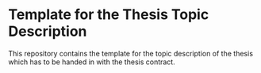 # Template for the Thesis Topic Description

This repository contains the template for the topic description of the thesis which has to be handed in with the thesis contract.
